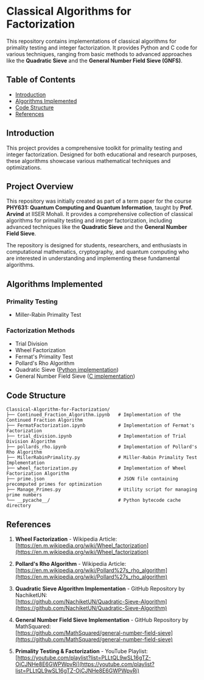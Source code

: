 # Classical Algorithms for Factorization  

This repository contains implementations of classical algorithms for primality testing and integer factorization. It provides Python and C code for various techniques, ranging from basic methods to advanced approaches like the **Quadratic Sieve** and the **General Number Field Sieve (GNFS)**.  

## Table of Contents  

- [Introduction](#introduction)  
- [Algorithms Implemented](#algorithms-implemented)  
- [Code Structure](#code-structure)  
- [References](#references)  

## Introduction  

This project provides a comprehensive toolkit for primality testing and integer factorization. Designed for both educational and research purposes, these algorithms showcase various mathematical techniques and optimizations.  

## Project Overview  

This repository was initially created as part of a term paper for the course **PHY631: Quantum Computing and Quantum Information**, taught by **Prof. Arvind** at IISER Mohali. It provides a comprehensive collection of classical algorithms for primality testing and integer factorization, including advanced techniques like the **Quadratic Sieve** and the **General Number Field Sieve**.  

The repository is designed for students, researchers, and enthusiasts in computational mathematics, cryptography, and quantum computing who are interested in understanding and implementing these fundamental algorithms.  


## Algorithms Implemented  

### Primality Testing  
- Miller-Rabin Primality Test  

### Factorization Methods  

- Trial Division  
- Wheel Factorization  
- Fermat's Primality Test  
- Pollard's Rho Algorithm  
- Quadratic Sieve ([Python implementation](https://github.com/NachiketUN/Quadratic-Sieve-Algorithm))  
- General Number Field Sieve ([C implementation](https://github.com/MathSquared/general-number-field-sieve))  

## Code Structure  

```plaintext  
Classical-Algorithm-for-Factorization/  
├── Continued_Fraction_Algorithm.ipynb   # Implementation of the Continued Fraction Algorithm  
├── FermatFactorization.ipynb            # Implementation of Fermat's Factorization  
├── trial_division.ipynb                 # Implementation of Trial Division Algorithm  
├── pollards_rho.ipynb                   # Implementation of Pollard's Rho Algorithm  
├── MillerRabinPrimality.py              # Miller-Rabin Primality Test Implementation  
├── wheel_factorization.py               # Implementation of Wheel Factorization Algorithm  
├── prime.json                           # JSON file containing precomputed primes for optimization  
├── Manage_Primes.py                     # Utility script for managing prime numbers  
└── __pycache__/                         # Python bytecode cache directory
```

## References

1. **Wheel Factorization** - Wikipedia Article:  
   [https://en.m.wikipedia.org/wiki/Wheel_factorization](https://en.m.wikipedia.org/wiki/Wheel_factorization)

2. **Pollard's Rho Algorithm** - Wikipedia Article:  
   [https://en.m.wikipedia.org/wiki/Pollard%27s_rho_algorithm](https://en.m.wikipedia.org/wiki/Pollard%27s_rho_algorithm)

3. **Quadratic Sieve Algorithm Implementation** - GitHub Repository by NachiketUN:  
   [https://github.com/NachiketUN/Quadratic-Sieve-Algorithm](https://github.com/NachiketUN/Quadratic-Sieve-Algorithm)

4. **General Number Field Sieve Implementation** - GitHub Repository by MathSquared:  
   [https://github.com/MathSquared/general-number-field-sieve](https://github.com/MathSquared/general-number-field-sieve)

5. **Primality Testing & Factorization** - YouTube Playlist:  
   [https://youtube.com/playlist?list=PLLtQL9wSL16gTZ-OjCJNHe8E6GWPWpvRi](https://youtube.com/playlist?list=PLLtQL9wSL16gTZ-OjCJNHe8E6GWPWpvRi)

      
